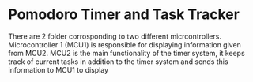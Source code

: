 <h1>Pomodoro Timer and Task Tracker</h1>
<p>There are 2 folder corrosponding to two different micrcontrollers. Microcontroller 1 (MCU1) is responsible for displaying information given from MCU2. MCU2 is the main functionality of the timer system, it keeps track of current tasks in addition to the timer system and sends this information to MCU1 to display</p>
